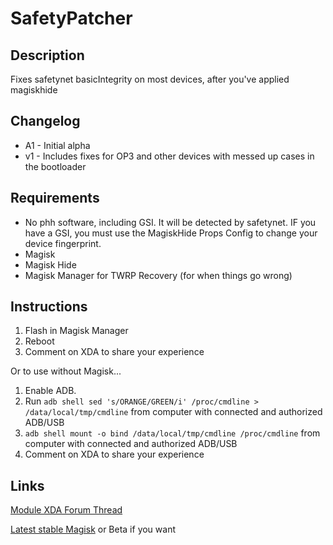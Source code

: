 # **SafetyPatcher**
## Description
Fixes safetynet basicIntegrity on most devices, after you've applied magiskhide
## Changelog
- A1 - Initial alpha
- v1 - Includes fixes for OP3 and other devices with messed up cases in the bootloader
## Requirements
- No phh software, including GSI. It will be detected by safetynet. IF you have a GSI, you must use the MagiskHide Props Config to change your device fingerprint.
- Magisk
- Magisk Hide
- Magisk Manager for TWRP Recovery (for when things go wrong)
## Instructions
1. Flash in Magisk Manager
2. Reboot
3. Comment on XDA to share your experience

Or to use without Magisk...

1. Enable ADB.
3. Run `adb shell sed 's/ORANGE/GREEN/i' /proc/cmdline > /data/local/tmp/cmdline` from computer with connected and authorized ADB/USB
4. `adb shell mount -o bind /data/local/tmp/cmdline /proc/cmdline` from computer with connected and authorized ADB/USB
5. Comment on XDA to share your experience
## Links
[Module XDA Forum Thread](https://forum.xda-developers.com/apps/magisk/module-safetypatcher-t3809879 "Module official XDA thread")

[Latest stable Magisk](http://www.tiny.cc/latestmagisk) or Beta if you want
